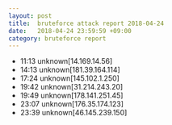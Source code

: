 ```yaml
---
layout: post
title:  bruteforce attack report 2018-04-24
date:   2018-04-24 23:59:59 +09:00
category: bruteforce report
---
```


* 11:13 unknown[14.169.14.56]
* 14:13 unknown[181.39.164.114]
* 17:24 unknown[145.102.1.250]
* 19:42 unknown[31.214.243.20]
* 19:49 unknown[178.141.251.45]
* 23:07 unknown[176.35.174.123]
* 23:39 unknown[46.145.239.150]

